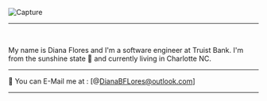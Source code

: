 ![Capture](https://user-images.githubusercontent.com/64798817/117346639-0351d280-ae76-11eb-9909-6e5f054222c7.PNG)


<hr>
<br />

My name is Diana Flores and I'm a software engineer at Truist Bank. I'm from the sunshine state 🌴 and currently living in Charlotte NC. 


<hr>

  
📧 You can E-Mail me at : [@DianaBFLores@outlook.com]

<hr> 








<!--
**DianaBFlores/DianaBFlores** is a ✨ _special_ ✨ repository because its `README.md` (this file) appears on your GitHub profile.



